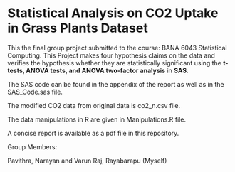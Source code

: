 # Statistical Analysis on CO2 Uptake in Grass Plants Dataset

This the final group project submitted to the course: BANA 6043 Statistical Computing. This Project makes four hypothesis claims on the data and verifies the hypothesis whether they are statistically significant using the **t-tests, ANOVA tests, and ANOVA two-factor analysis** in **SAS**. 

The SAS code can be found in the appendix of the report as well as in the SAS_Code.sas file. 

The modified CO2 data from original data is co2_n.csv file.

The data manipulations in R are given in Manipulations.R file.

A concise report is available as a pdf file in this repository.

Group Members:

Pavithra, Narayan and Varun Raj, Rayabarapu (Myself)
